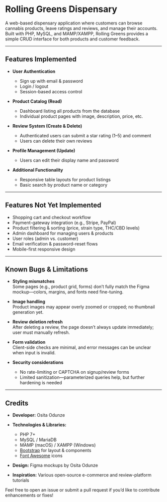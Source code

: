 # Rolling Greens Dispensary

A web-based dispensary application where customers can browse cannabis products, leave ratings and reviews, and manage their accounts. Built with PHP, MySQL, and MAMP/XAMPP, Rolling Greens provides a simple CRUD interface for both products and customer feedback.

---

## Features Implemented

- **User Authentication**  
  - Sign up with email & password  
  - Login / logout  
  - Session-based access control

- **Product Catalog (Read)**  
  - Dashboard listing all products from the database  
  - Individual product pages with image, description, price, etc.

- **Review System (Create & Delete)**  
  - Authenticated users can submit a star rating (1–5) and comment  
  - Users can delete their own reviews

- **Profile Management (Update)**  
  - Users can edit their display name and password

- **Additional Functionality**  
  - Responsive table layouts for product listings  
  - Basic search by product name or category

---

## Features Not Yet Implemented

- Shopping cart and checkout workflow  
- Payment-gateway integration (e.g., Stripe, PayPal)  
- Product filtering & sorting (price, strain type, THC/CBD levels)  
- Admin dashboard for managing users & products  
- User roles (admin vs. customer)  
- Email verification & password-reset flows  
- Mobile-first responsive design

---

## Known Bugs & Limitations

- **Styling mismatches**  
  Some pages (e.g., product grid, forms) don’t fully match the Figma mockup—colors, margins, and fonts need fine-tuning.

- **Image handling**  
  Product images may appear overly zoomed or cropped; no thumbnail generation yet.

- **Review deletion refresh**  
  After deleting a review, the page doesn’t always update immediately; user must manually refresh.

- **Form validation**  
  Client-side checks are minimal, and error messages can be unclear when input is invalid.

- **Security considerations**  
  - No rate-limiting or CAPTCHA on signup/review forms  
  - Limited sanitization—parameterized queries help, but further hardening is needed

---

## Credits

- **Developer:** Osita Odunze  
- **Technologies & Libraries:**  
  - PHP 7+  
  - MySQL / MariaDB  
  - MAMP (macOS) / XAMPP (Windows)  
  - [Bootstrap](https://getbootstrap.com/) for layout & components  
  - [Font Awesome](https://fontawesome.com/) icons  

- **Design:** Figma mockups by Osita Odunze  
- **Inspiration:** Various open-source e-commerce and review-platform tutorials

Feel free to open an issue or submit a pull request if you’d like to contribute enhancements or fixes!

